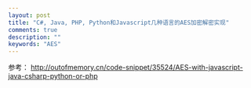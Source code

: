 ```yaml
---
layout: post
title: "C#, Java, PHP, Python和Javascript几种语言的AES加密解密实现"
comments: true
description: ""
keywords: "AES"
---
```



参考：
http://outofmemory.cn/code-snippet/35524/AES-with-javascript-java-csharp-python-or-php
